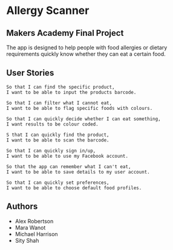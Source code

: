 # Allergy Scanner

Makers Academy Final Project
----------------------------
The app is designed to help people with food allergies or dietary requirements quickly know whether they can eat a certain food.

User Stories
------------
```
So that I can find the specific product,
I want to be able to input the products barcode.

So that I can filter what I cannot eat,
I want to be able to flag specific foods with colours.

So that I can quickly decide whether I can eat something,
I want results to be colour coded.

S that I can quickly find the product,
I want to be able to scan the barcode.

So that I can quickly sign in/up,
I want to be able to use my Facebook account.

So that the app can remember what I can't eat,
I want to be able to save details to my user account.

So that I can quickly set preferences,
I want to be able to choose default food profiles.
```

Authors
-------
- Alex Robertson
- Mara Wanot
- Michael Harrison
- Sity Shah